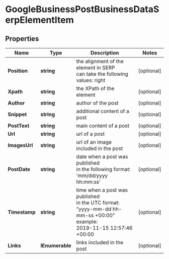 # GoogleBusinessPostBusinessDataSerpElementItem


## Properties

| Name | Type | Description | Notes |
|------------ | ------------- | ------------- | -------------|
**Position** | **string** | the alignment of the element in SERP<br>can take the following values: right |[optional]|
**Xpath** | **string** | the XPath of the element |[optional]|
**Author** | **string** | author of the post |[optional]|
**Snippet** | **string** | additional content of a post |[optional]|
**PostText** | **string** | main content of a post |[optional]|
**Url** | **string** | url of a post |[optional]|
**ImagesUrl** | **string** | url of an image included in the post |[optional]|
**PostDate** | **string** | date when a post was published<br>in the following format:<br>'mm/dd/yyyy hh:mm:ss' |[optional]|
**Timestamp** | **string** | time when a post was published<br>in the UTC format: “yyyy-mm-dd hh-mm-ss +00:00”<br>example:<br>2019-11-15 12:57:46 +00:00 |[optional]|
**Links** | **IEnumerable<LinkElement>** | links included in the post |[optional]|